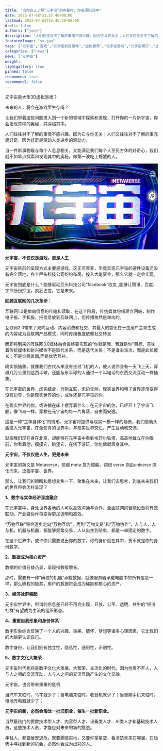 ```yaml
---
title: "当你真正了解“元宇宙”的奥秘时，你会深陷其中"
date: 2022-07-08T21:57:40+08:00
lastmod: 2022-07-08T16:45:40+08:00
draft: false
authors: ["june"]
description: "人们往往对不了解的事情不感兴趣，因为它与你无关；人们又往往对不了解的事充满好奇，因为好奇是驱动人类进步的源动力。"
featuredImage: "sx.jpg"
tags: ["元宇宙","游戏","元宇宙到底是啥","虚拟世界","元宇宙游戏","元宇宙娱乐","虚拟游戏"]
categories: ["news"]
news: ["元宇宙"]
weight: 
lightgallery: true
pinned: false
recommend: true
recommend1: false
---
```



元宇宙是大型3D虚拟游戏？

未来的人，将会在游戏里生存吗？

让我们带着这些问题进入到一个新的领域中探索和发现，打开你的一片新宇宙，你会发现其中的奥秘，并深陷其中。

人们往往对不了解的事情不感兴趣，因为它与你无关；人们又往往对不了解的事充满好奇，因为好奇是驱动人类进步的源动力。

当一件新事物既与每个人息息相关，又能满足我们每个人至死方休的好奇心，我们就不如早点探索和发现其中的奥秘，做第一波吃上螃蟹的人。

![元宇宙的奥秘](sx.jpg)

 

**元宇宙，不仅仅是游戏，更是人生** 

元宇宙目前的呈现方式主要是游戏，这无可厚非，毕竟实现元宇宙的硬件设备还没有完全落地，各个巨头科技公司纷纷布局，投入大笔资金，那么它就一定会实现。

元宇宙到底是什么？能够驱动巨头科技公司“facebook”改变 ,能够让腾讯、百度、字节纷纷押宝，疯狂占位，它是未来。



**回顾互联网的几次革命：** 

互联网1.0是单向信息的传输和读取，在这个阶段，传统媒体纷纷建立网站，制作电子报、手机报，把信息放到互联网上，但传播依然是单向的。

互联网2.0带来了双向互动、内容消费和社交，其最大的变化在于由用户主导生成的内容成为互联网产品模式，同时传播极度依赖社交转发

而即将到来的互联网3.0媒体融合最终要实现的“你就是我、我就是你”目标，意味着传统媒体和新兴媒体不是取代关系，而是迭代关系；不是谁主谁次，而是此长彼长；不是谁强谁弱,而是优势互补。

确实很抽象。就像我们古代从来没有坐过飞机的人，被人说你会有一天飞上天，穿越几万公里到达西半球，还能与东半球的人通过一个叫电话的东西交流互动一样抽象。

在元宇宙的世界，虚实结合，万物互联，无边无际，现实世界和电子世界逐渐变得没有边界，你是现实世界的你，或许还是元宇宙的你。

在现实世界的你，或许躺在床上摆弄着什么；在元宇宙的你，已经开上了宇宙飞船，像飞鸟一样，穿梭在元宇宙的每一片角落，自由而安逸。

这是一种“主体身体化”的情形，元宇宙将提供与现实一模一样的场景，我们借助头盔进入元宇宙，在全仿真的世界中，与现实世界交汇，产生互动和交流。

就像我们现在身在北京，却能够在元宇宙中看到埃菲尔铁塔，高高地耸立在你眼前，你看着他，摸摸它，眺望它，在塔下游玩，你仿佛就置身其中。



**元宇宙，不仅仅是人生，更是未来** 

元宇宙的英文是 Metaverse，前缀 meta 意为超越，词根 verse 则由universe 演化而来，泛指宇宙、世界。

那么，让我们的眼睛和思想变焦一下，聚集在未来，让我们去思考，到底未来我们的世界将会怎样呈现？



**1、数字与实体经济深度融合** 

在元宇宙中，身处世界各地的人可以高效沟通与协作，全面联网的智能设备将有效联动，产业链协作将变得更加透明和高效。

“万物互联”将会逐步走向“万物互信”，再到“万物交易”和“万物协作”，人与人，人与机，机器与机器，都能够频繁交易，人从出生到结束，都是一串固定的数字。

在这个世界中，或许你只需要说出你的数字，你的身价就在其中，货币就是你的身份数字。



**2、数据成为核心资产** 

数据的价值日益凸显，呈现指数级增长。

那时，需要有一种“确权的机器”承载数据，就像服务器承载电脑中的所有信息一样，那么确权的极其，用户的数据将会成为稀缺和核心的资产。



**3、经济社群崛起** 

元宇宙世界中，所谓的信息差已经不再会出现，开放、公平、透明、共生的“经济社群”有望成为主流的组织形态。



**4、重塑自我形象和身份体系** 

数字形象综合反映了一个人的兴趣、审美、情怀、梦想等诸多心理因素，它比我们的大脑更认识自己。

数字身份，让我们拥有独立性，隐私性，通用性，识别性。



**5、数字文化大繁荣** 

元宇宙时代也将是数字文化大发展、大繁荣、主流化的时代。因为他离不开人，人与人之间的交流互动，人与人之间的交流互动产生的文化交融。

元宇宙，也会带来重重的危机

当汽车来临时，马车就少了；当电脑来临时，收音机就少了；当智能手机来临时，电池充电器就少了；

**元宇宙的新，必然会淘汰一批旧职业，催生一批新职业。** 

当然最热门的要数技术型人才、内容型人才、设备类人才、AI类人才和基础技术人员，这些技术人员，才能应对未来的新的挑战。

年轻人，都要居安思危，既要脚踏实地，又要仰望星空，看清楚未来在哪里，在趋势中寻找到新的机会，必然你会成为出彩的人。